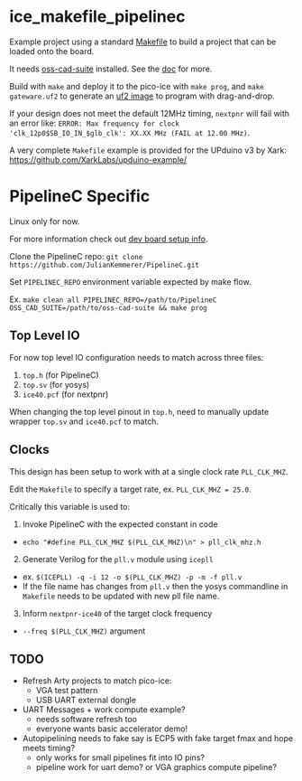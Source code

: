 # ice_makefile_pipelinec

Example project using a standard [Makefile](https://en.wikipedia.org/wiki/Make_%28software%29)
to build a project that can be loaded onto the board.

It needs [oss-cad-suite](https://github.com/YosysHQ/oss-cad-suite-build) installed.
See the [doc](https://pico-ice.tinyvision.ai/using_oss_cad_suite.html) for more.

Build with `make` and deploy it to the pico-ice with `make prog`, and `make gateware.uf2` to generate an
[uf2 image](https://pico-ice.tinyvision.ai/programming_the_fpga.html#using-a-drag-drop-or-file-copy-scheme)
to program with drag-and-drop.

If your design does not meet the default 12MHz timing, `nextpnr` will fail with an error like:
`ERROR: Max frequency for clock 'clk_12p0$SB_IO_IN_$glb_clk': XX.XX MHz (FAIL at 12.00 MHz)`.

A very complete `Makefile` example is provided for the UPduino v3 by Xark:
<https://github.com/XarkLabs/upduino-example/>

# PipelineC Specific

Linux only for now.

For more information check out [dev board setup info](https://github.com/JulianKemmerer/PipelineC/wiki/Dev-Board-Setup).

Clone the PipelineC repo:
`git clone https://github.com/JulianKemmerer/PipelineC.git`

Set `PIPELINEC_REPO` environment variable expected by make flow.

Ex. `make clean all PIPELINEC_REPO=/path/to/PipelineC OSS_CAD_SUITE=/path/to/oss-cad-suite && make prog`

## Top Level IO
For now top level IO configuration needs to match across three files:
1) `top.h` (for PipelineC)
2) `top.sv` (for yosys)
3) `ice40.pcf` (for nextpnr)

When changing the top level pinout in `top.h`, need to manually update wrapper `top.sv` and `ice40.pcf` to match.

## Clocks
This design has been setup to work with at a single clock rate `PLL_CLK_MHZ`.

Edit the `Makefile` to specify a target rate, ex. `PLL_CLK_MHZ = 25.0`.

Critically this variable is used to:
1) Invoke PipelineC with the expected constant in code
  * `echo "#define PLL_CLK_MHZ $(PLL_CLK_MHZ)\n" > pll_clk_mhz.h`
2) Generate Verilog for the `pll.v` module using `icepll`
  * ex. `$(ICEPLL) -q -i 12 -o $(PLL_CLK_MHZ) -p -m -f pll.v`
  * If the file name has changes from `pll.v` then the yosys commandline in `Makefile` needs to be updated with new pll file name.
3) Inform `nextpnr-ice40` of the target clock frequency
  * `--freq $(PLL_CLK_MHZ)` argument

## TODO
* Refresh Arty projects to match pico-ice:
  * VGA test pattern
  * USB UART external dongle 
* UART Messages + work compute example?
    * needs software refresh too
    * everyone wants basic accelerator demo!
* Autopipelining needs to fake say is ECP5 with fake target fmax and hope meets timing?
  * only works for small pipelines fit into IO pins?
  * pipeline work for uart demo? or VGA graphics compute pipeline?

